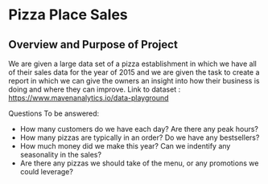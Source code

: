 # Pizza Place Sales

## Overview and Purpose of Project
We are given a large data set of a pizza establishment in which we have all of their sales data for the year of 2015 and we are given the task to create a report in which we can give the owners an insight into how their business is doing and where they can improve.
Link to dataset : https://www.mavenanalytics.io/data-playground

Questions To be answered: 

- How many customers do we have each day? Are there any peak hours?
- How many pizzas are typically in an order? Do we have any bestsellers?
- How much money did we make this year? Can we indentify any seasonality in the sales?
- Are there any pizzas we should take of the menu, or any promotions we could leverage?
